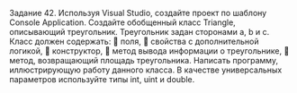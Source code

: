 Задание 42. Используя Visual Studio, создайте проект по шаблону Console Application.
Создайте обобщенный класс Triangle, описывающий треугольник. Треугольник задан сторонами a, b и c. Класс должен содержать:
	поля, 
	свойства с дополнительной логикой,
	конструктор, 
	метод вывода информации о треугольнике,
	метод, возвращающий площадь треугольника. 
Написать программу, иллюстрирующую работу данного класса. В качестве универсальных параметров используйте типы int, uint  и double.
